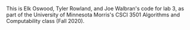 This is Elk Oswood, Tyler Rowland, and Joe Walbran's code for lab 3, as part of the University of Minnesota Morris's CSCI 3501 Algorithms and Computability class (Fall 2020).
